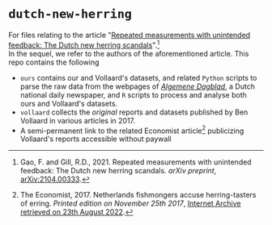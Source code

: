 # `dutch-new-herring`

For files relating to the article "[Repeated measurements with unintended feedback: The Dutch new herring scandals](https://arxiv.org/abs/2104.00333)".[^1]  
In the sequel, we refer to the authors of the aforementioned article.  This repo contains the following

- `ours` contains our and Vollaard's datasets, and related `Python` scripts to parse the raw data from the webpages of [*Algemene Dagblad*](https://www.ad.nl/), a Dutch national daily newspaper, and `R` scripts to process and analyse both ours and Vollaard's datasets.
- `vollaard` collects the *original* reports and datasets published by Ben Vollaard in various articles in 2017. 
- A semi-permanent link to the related Economist article[^2] publicizing Vollaard's reports accessible without paywall

[^1]: Gao, F. and Gill, R.D., 2021. Repeated measurements with unintended feedback: The Dutch new herring scandals. *arXiv preprint*, [arXiv:2104.00333](https://arxiv.org/abs/2104.00333).
[^2]: The Economist, 2017. Netherlands fishmongers accuse herring-tasters of erring. *Printed edition on November 25th 2017*, [Internet Archive retrieved on 23th August 2022](https://web.archive.org/web/20220823104620/https://www.economist.com/europe/2017/11/23/netherlands-fishmongers-accuse-herring-tasters-of-erring).
